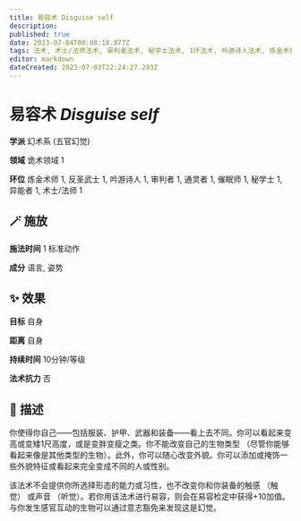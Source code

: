 ```yaml
---
title: 易容术 Disguise self
description: 
published: true
date: 2023-07-04T00:08:18.877Z
tags: 法术, 术士/法师法术, 审判者法术, 秘学士法术, 1环法术, 吟游诗人法术, 炼金术师法术, 异能者法术, 催眠师法术, 通灵者法术, 反圣武士法术, 幻术系, 五官幻觉, 诡术领域
editor: markdown
dateCreated: 2023-07-03T22:24:27.293Z
---
```


# **易容术** *Disguise self*

**学派** 幻术系 (五官幻觉) 

**领域** 诡术领域 1

**环位** 炼金术师 1, 反圣武士 1, 吟游诗人 1, 审判者 1, 通灵者 1, 催眠师 1, 秘学士 1, 异能者 1, 术士/法师 1

## 🪄 施放

**施法时间** 1 标准动作

**成分** 语言, 姿势

## ✨ 效果 

**目标** 自身 

**距离** 自身  

**持续时间** 10分钟/等级 

**法术抗力** 否

## 📖 描述

你使得你自己——包括服装、护甲、武器和装备——看上去不同。你可以看起来变高或变矮1尺高度，或是变胖变瘦之类。你不能改变自己的生物类型 （尽管你能够看起来像是其他类型的生物）。此外，你可以随心改变外貌。你可以添加或掩饰一些外貌特征或看起来完全变成不同的人或性别。

该法术不会提供你所选择形态的能力或习性，也不改变你和你装备的触感 （触觉） 或声音 （听觉）。若你用该法术进行易容，则会在易容检定中获得+10加值。与你发生感官互动的生物可以通过意志豁免来发现这是幻觉。
    